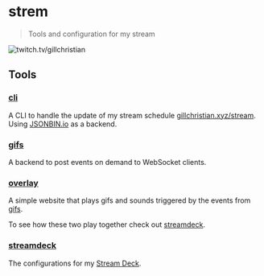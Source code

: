 # strem

> Tools and configuration for my stream

![twitch.tv/gillchristian](https://img.shields.io/badge/twitch.tv-gillchristian-purple?logo=twitch&style=for-the-badge)

## Tools

### [cli](/cli)

A CLI to handle the update of my stream schedule
[gillchristian.xyz/stream](https://gillchristian.xyz/stream). Using
[JSONBIN.io](https://jsonbin.io/) as a backend.

### [gifs](/gifs)

A backend to post events on demand to WebSocket clients.

### [overlay](/overlay)

A simple website that plays gifs and sounds triggered by the events from
[gifs](/gifs).

To see how these two play together check out [streamdeck](/streamdeck).

### [streamdeck](/streamdeck)

The configurations for my [Stream Deck](https://www.elgato.com/en/stream-deck).
